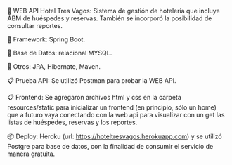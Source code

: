 🚀 WEB API Hotel Tres Vagos: Sistema de gestión de hotelería que incluye ABM de huéspedes y reservas. También se incorporó la posibilidad de consultar reportes.

🚀 Framework: Spring Boot.

🚀 Base de Datos: relacional MYSQL.

🔧 Otros: JPA, Hibernate, Maven.

📋 Prueba API: Se utilizó Postman para probar la WEB API.

📋 Frontend: Se agregaron archivos html y css en la carpeta resources/static para inicializar un frontend (en principio, sólo un home) que a futuro vaya conectando con la web api para visualizar con un get las listas de huéspedes, reservas y los reportes. 

📦 Deploy: Heroku (url: https://hoteltresvagos.herokuapp.com) y se utilizó Postgre para base de datos, con la finalidad de consumir el servicio de manera gratuita.

